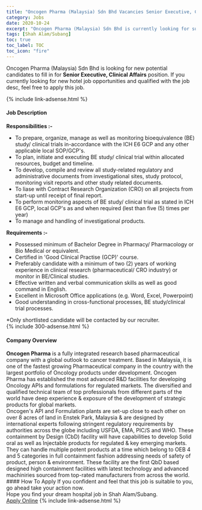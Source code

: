 ```yaml
---
title: "Oncogen Pharma (Malaysia) Sdn Bhd Vacancies Senior Executive, Clinical Affairs" 
category: Jobs 
date: 2020-10-24 
excerpt: "Oncogen Pharma (Malaysia) Sdn Bhd is currently looking for suitable person to fill in the Senior Executive, Clinical Affairs which positioned at Shah Alam/Subang" 
tags: [Shah Alam/Subang] 
toc: true 
toc_label: TOC 
toc_icon: "fire" 
--- 
```


<p>Oncogen Pharma (Malaysia) Sdn Bhd is looking for new potential candidates to fill in for <b>Senior Executive, Clinical Affairs</b> position. If you currently looking for new hotel job opportunities and qualified with the job desc, feel free to apply this job.
</p>{% include link-adsense.html %} 
<div><div><h4>Job Description</h4></div><div><div><span><div><div><strong>Responsibilities :-</strong></div><ul><li>To prepare, organize, manage as well as monitoring bioequivalence (BE) study/ clinical trials in-accordance with the ICH E6 GCP and any other applicable local SOP/GCP's.</li><li>To plan, initiate and executing BE study/ clinical trial within allocated resources, budget and timeline.&#160;</li><li>To develop, compile and review all study-related regulatory and administrative documents from investigational sites, study protocol, monitoring visit reports and other study related documents.&#160;</li><li>To liase with Contract Research Organization (CRO) on all projects from start-up until receipt of final report.</li><li>To perform monitoring aspects of BE study/ clinical trial as stated in ICH E6 GCP, local GCP's as and when required (lest than five (5) times per year)</li><li>To manage and handling of investigational products.</li></ul><div><strong>Requirements :-</strong></div><ul><li>Possessed minimum of Bachelor Degree in Pharmacy/ Pharmacology or Bio Medical or equivalent.&#160;</li><li>Certified in 'Good Clinical Practise (GCP)' course.</li><li>Preferably candidate with a minimum of two (2) years of working experience in clinical research (pharmaceutical/ CRO industry) or monitor in BE/Clinical studies.</li><li>Effective written and verbal communication skills as well as good command in English.</li><li>Excellent in Microsoft Office applications (e.g. Word, Excel, Powerpoint)</li><li>Good understanding in cross-functional processes, BE study/clinical trial processes.&#160;</li></ul><div>*Only shortlisted candidate will be contacted by our recruiter.&#160;</div></div></span></div></div></div> 
{% include 300-adsense.html %} 
<div><div><h4>Company Overview</h4></div><div><div><span><div><div>
<div>
<div>
<strong>Oncogen Pharma</strong> is a fully integrated research based pharmaceutical company with a global outlook to cancer treatment. Based in Malaysia, it is one of the fastest growing Pharmaceutical company in the country with the largest portfolio of Oncology products under development. Oncogen Pharma has established the most advanced R&amp;D facilities for developing Oncology APIs and formulations for regulated markets. The diversified and qualified technical team of top professionals from different parts of the world have deep experience &amp; exposure of the development of strategic products for global markets.</div>
<div>
			Oncogen's API and Formulation plants are set-up close to each other on over 8 acres of land in Enstek Park, Malaysia &amp; are designed by international experts following stringent regulatory requirements by authorities across the globe including USFDA, EMA, PIC/S and WHO. These containment by Design (CbD) facility will have capabilities to develop Solid oral as well as Injectable products for regulated &amp; key emerging markets. They can handle multiple potent products at a time which belong to OEB 4 and 5 categories in full containment fashion addressing needs of safety of product, person &amp; environment. These facility are the first QbD based designed high containment facilities with latest technology and advanced machiniries sourced from top-rated manufacturers from across the world.</div>
</div>
</div></div></span></div></div></div> 
#### How To Apply 
If you confident and feel that this job is suitable to you, go ahead take your action now. <br/> 
Hope you find your dream hospital job in Shah Alam/Subang. <br/> 
<a href="https://www.jobstreet.com.my/en/job/senior-executive-clinical-affairs-4409853?jobId=jobstreet-my-job-4409853" class="btn btn--warning" target="_blank" rel="nofollow noopenner">Apply Online</a> 
{% include link-adsense.html %} 